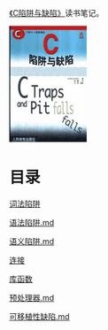 [《C陷阱与缺陷》](https://book.douban.com/subject/1102097/)读书笔记。

![](img/cover.jpg)

# 目录

[词法陷阱](词法陷阱.md)

[语法陷阱.md](语法陷阱.md)

[语义陷阱.md](语义陷阱.md)

[连接](连接.md)

[库函数](库函数.md)

[预处理器.md](预处理器.md)

[可移植性缺陷.md](可移植性缺陷.md)
